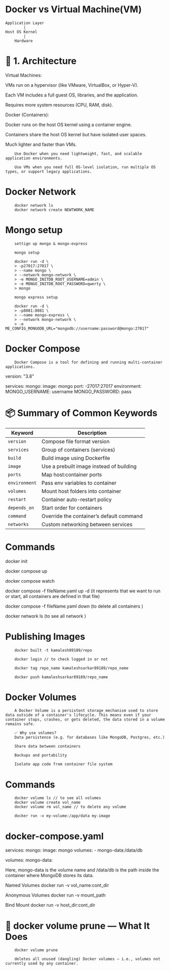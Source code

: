 # Docker vs Virtual Machine(VM)

    Application Layer
            |
    Host OS Kernel
            |
        Hardware

# 🔧 1. Architecture
Virtual Machines:

VMs run on a hypervisor (like VMware, VirtualBox, or Hyper-V).

Each VM includes a full guest OS, libraries, and the application.

Requires more system resources (CPU, RAM, disk).

Docker (Containers):

Docker runs on the host OS kernel using a container engine.

Containers share the host OS kernel but have isolated user spaces.

Much lighter and faster than VMs.

        Use Docker when you need lightweight, fast, and scalable application environments.

        Use VMs when you need full OS-level isolation, run multiple OS types, or support legacy applications.

# Docker Network

        docker network ls
        docker network create NEWTWORK_NAME
        
# Mongo setup

        settign up mongo & mongo-express

        mongo setup

        docker run -d \
        > -p27017:27017 \
        > --name mongo \
        > --network mongo-network \
        > -e MONGO_INITDB_ROOT_USERNAME=admin \
        > -e MONGO_INITDB_ROOT_PASSWORD=qwerty \
        > mongo

        mongo express setup

        docker run -d \
        > -p8081:8081 \
        > --name mongo-express \
        > --network mongo-network \
        > -e ME_CONFIG_MONGODB_URL="mongodb://username:password@mongo:27017"


# Docker Compose
        
        Docker Compose is a tool for defining and running multi-container applications.

version: "3.8"

services:
     mongo:
        image: mongo
        port:
         -27017:27017
        environment:
          MONGO_USERNAME: username
          MONGO_PASSWORD: pass

# 📦 Summary of Common Keywords

| Keyword       | Description                              |
| ------------- | ---------------------------------------- |
| `version`     | Compose file format version              |
| `services`    | Group of containers (services)           |
| `build`       | Build image using Dockerfile             |
| `image`       | Use a prebuilt image instead of building |
| `ports`       | Map host\:container ports                |
| `environment` | Pass env variables to container          |
| `volumes`     | Mount host folders into container        |
| `restart`     | Container auto-restart policy            |
| `depends_on`  | Start order for containers               |
| `command`     | Override the container’s default command |
| `networks`    | Custom networking between services       |


# Commands

docker init

docker compose up

docker compose watch

docker compose -f fileName.yaml up -d (it represents that we want to run or start, all containers are defined in that file)

docker compose -f fileName.yaml down (to delete all containers )

docker network ls (to see all network )

# Publishing Images

        docker built -t kamalesh89189/repo

        docker login // to check logged in or not

        docker tag repo_name kamaleshsarkar89189/repo_name

        docker push kamaleshsarkar89189/repo_name

# Docker Volumes

        A Docker Volume is a persistent storage mechanism used to store data outside of a container's lifecycle. This means even if your container stops, crashes, or gets deleted, the data stored in a volume remains safe.

        ✅ Why use volumes?
        Data persistence (e.g. for databases like MongoDB, Postgres, etc.)

        Share data between containers

        Backups and portability

        Isolate app code from container file system

# Commands
        docker volume ls // to see all volumes
        docker volume create vol_name 
        docker volume rm vol_name // to delete any volume

        docker run -v my-volume:/app/data my-image
# docker-compose.yaml
services:
  mongo:
    image: mongo
    volumes:
      - mongo-data:/data/db

volumes:
  mongo-data:

Here, mongo-data is the volume name and /data/db is the path inside the container where MongoDB stores its data.
 
Named Volumes 
        docker run -v vol_name:cont_dir

Anonymous Volumes
        docker run -v mount_path

Bind Mount
        docker run -v host_dir:cont_dir

# 🧹 docker volume prune — What It Does

        docker volume prune

        deletes all unused (dangling) Docker volumes — i.e., volumes not currently used by any container.
